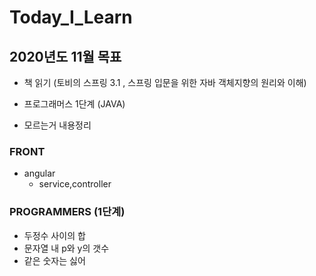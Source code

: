 # Today_I_Learn


## 2020년도 11월 목표

- 책 읽기 (토비의 스프링 3.1 , 스프링 입문을 위한 자바 객체지향의 원리와 이해)

- 프로그래머스 1단계 (JAVA)

- 모르는거 내용정리

### FRONT

- angular
    - service,controller

### PROGRAMMERS (1단계)

- 두정수 사이의 합
- 문자열 내 p와 y의 갯수
- 같은 숫자는 싫어